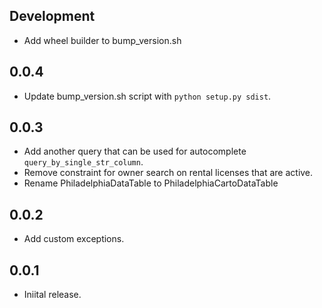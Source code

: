 Development
-----------

* Add wheel builder to bump_version.sh

0.0.4
-----

* Update bump_version.sh script with `python setup.py sdist`.

0.0.3
-----

* Add another query that can be used for autocomplete `query_by_single_str_column`.
* Remove constraint for owner search on rental licenses that are active.
* Rename PhiladelphiaDataTable to PhiladelphiaCartoDataTable

0.0.2
-----

* Add custom exceptions.

0.0.1
-----

* Iniital release.
